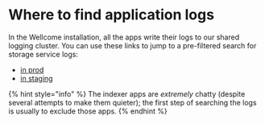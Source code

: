 # Where to find application logs

In the Wellcome installation, all the apps write their logs to our shared logging cluster.
You can use these links to jump to a pre-filtered search for storage service logs:

*   <a href="https://logging.wellcomecollection.org/app/discover#/?_g=(filters:!(),refreshInterval:(pause:!t,value:0),time:(from:now-3h,to:now))&_a=(columns:!(service_name,log),filters:!(('$state':(store:appState),meta:(alias:!n,disabled:!f,index:cb5ba262-ec15-46e3-a4c5-5668d65fe21f,key:ecs_cluster,negate:!f,params:(query:storage-prod),type:phrase),query:(match_phrase:(ecs_cluster:storage-prod)))),grid:(columns:(service_name:(width:255.5))),index:cb5ba262-ec15-46e3-a4c5-5668d65fe21f,interval:auto,query:(language:kuery,query:''),sort:!(!('@timestamp',desc)))">in prod</a>
*   <a href="https://logging.wellcomecollection.org/app/discover#/?_g=(filters:!(),refreshInterval:(pause:!t,value:0),time:(from:now-3h,to:now))&_a=(columns:!(service_name,log),filters:!(('$state':(store:appState),meta:(alias:!n,disabled:!f,index:cb5ba262-ec15-46e3-a4c5-5668d65fe21f,key:ecs_cluster,negate:!f,params:(query:storage-staging),type:phrase),query:(match_phrase:(ecs_cluster:storage-staging)))),grid:(columns:(service_name:(width:255.5))),index:cb5ba262-ec15-46e3-a4c5-5668d65fe21f,interval:auto,query:(language:kuery,query:''),sort:!(!('@timestamp',desc)))">in staging</a>

{% hint style="info" %}
The indexer apps are *extremely* chatty (despite several attempts to make them quieter); the first step of searching the logs is usually to exclude those apps.
{% endhint %}
